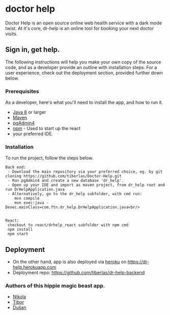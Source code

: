 # doctor help

Doctor Help is an open source online web health service with a dark mode twist.
At it's core, dr-help is an online tool for booking your next doctor visits. 

## Sign in, get help.
The following instructions will help you make your own copy of the source code,  and as a developer provide an outline with installation steps. 
For a user experience, check out the deployment section, provided further down below.


### Prerequisites
As a developer, here's what you'll need to install the app, and how to run it.

* [Java 8](http://www.dropwizard.io/1.0.2/docs/) or larger
* [Maven](https://maven.apache.org/)
* [pgAdmin4](https://www.pgadmin.org/)
* [npm](https://www.npmjs.com/) - Used to start up the react
* your preferred IDE.


### Installation
To run the project, follow the steps below.
```
Back end:
 - Download the main repository via your preferred choice, eg. by git cloning https://github.com/tiberlas/Doctor-Help.git
 - Run pgAdmin4 and create a new database 'dr_help'.
 - Open up your IDE and import as maven project, from dr_help root and run DrHelpApplication.java
 - Alternatively, go to the dr_help subfolder, with cmd run:
	mvn compile	
	mvn exec:java -Dexec.mainClass=com.ftn.dr_help.DrHelpApplication.java<br/>


React:
 checkout to react/drhelp_react subfolder with npm cmd
 npm install
 npm start
```

## Deployment
* On the other hand, app is also deployed via [heroku](https://heroku.com) on https://dr-help.herokuapp.com
* Deployment repo: https://github.com/tiberlas/dr-help-backend


### Authors of this hippie magic beast app.
* [Nikola](https://github.com/rsnikola)
* [Tibor](https://github.com/tiberlas)
* [Dušan](http://github.com/n-dusan)





